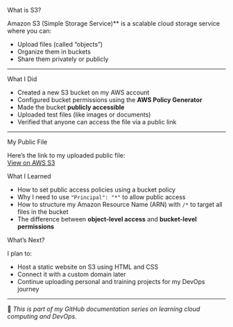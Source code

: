  What is S3?

Amazon S3 (Simple Storage Service)** is a scalable cloud storage service where you can:
- Upload files (called “objects”)
- Organize them in buckets
- Share them privately or publicly

---

What I Did

- Created a new S3 bucket on my AWS account
- Configured bucket permissions using the **AWS Policy Generator**
- Made the bucket **publicly accessible**
- Uploaded test files (like images or documents)
- Verified that anyone can access the file via a public link

---

My Public File

Here’s the link to my uploaded public file:  
 [View on AWS S3](http://kadalsmart.s3.eu-north-1.amazonaws.com/GIFT+IDEAS.png)




What I Learned

- How to set public access policies using a bucket policy
- Why I need to use `"Principal": "*"` to allow public access
- How to structure my Amazon Resource Name (ARN) with `/*` to target all files in the bucket
- The difference between **object-level access** and **bucket-level permissions**


What’s Next?

I plan to:
- Host a static website on S3 using HTML and CSS
- Connect it with a custom domain later
- Continue uploading personal and training projects for my DevOps journey

---

📌 *This is part of my GitHub documentation series on learning cloud computing and DevOps.*
